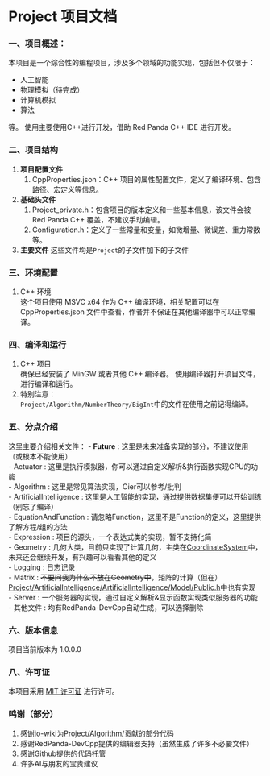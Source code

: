 # Project 项目文档
### 一、项目概述：
本项目是一个综合性的编程项目，涉及多个领域的功能实现，包括但不仅限于：

- 人工智能
- 物理模拟（待完成）
- 计算机模拟
- 算法

等。 使用主要使用C++进行开发，借助 Red Panda C++ IDE 进行开发。
### 二、项目结构
1. **项目配置文件**
   1. CppProperties.json：C++ 项目的属性配置文件，定义了编译环境、包含路径、宏定义等信息。
2. **基础头文件**
   1. Project_private.h：包含项目的版本定义和一些基本信息，该文件会被 Red Panda C++ 覆盖，不建议手动编辑。
   2. Configuration.h：定义了一些常量和变量，如微增量、微误差、重力常数等。
3. **主要文件**
    这些文件均是``Project``的子文件加下的子文件
### 三、环境配置
   1. C++ 环境  
      这个项目使用 MSVC x64 作为 C++ 编译环境，相关配置可以在 CppProperties.json 文件中查看，作者并不保证在其他编译器中可以正常编译。
### 四、编译和运行
   1. C++ 项目  
      确保已经安装了 MinGW 或者其他 C++ 编译器。
      使用编译器打开项目文件，进行编译和运行。
   2. 特别注意：  
      ```Project/Algorithm/NumberTheory/BigInt```中的文件在使用之前记得编译。
### 五、分点介绍
这里主要介绍相关文件：
    - __Future__ : 这里是未来准备实现的部分，不建议使用（或根本不能使用）  
    - Actuator : 这里是执行模拟器，你可以通过自定义解析&执行函数实现CPU的功能  
    - Algorithm : 这里是常见算法实现，Oier可以参考/批判  
    - ArtificialIntelligence : 这里是人工智能的实现，通过提供数据集便可以开始训练（别忘了编译）  
    - EquationAndFunction : 请忽略Function，这里不是Function的定义，这里提供了解方程/组的方法  
    - Expression : 项目的源头，一个表达式类的实现，暂不支持化简  
    - Geometry : 几何大类，目前只实现了计算几何，主类在[CoordinateSystem](Project/Geometry/CoordinateSystem/CoordinateSystem.h)中，未来还会继续开发，有兴趣可以看看其他的定义  
    - Logging : 日志记录  
    - Matrix : ~~不要问我为什么不放在Geometry中~~，矩阵的计算（但在）[Project/ArtificialIntelligence/ArtificialIntelligence/Model/Public.h](Project/ArtificialIntelligence/ArtificialIntelligence/Model/Public.h)中也有实现  
    - Server : 一个服务器的实现，通过自定义解析&显示函数实现类似服务器的功能  
    - 其他文件 : 均有RedPanda-DevCpp自动生成，可以选择删除  

### 六、版本信息
项目当前版本为 1.0.0.0
### 八、许可证
本项目采用 [MIT 许可证](LICENSE) 进行许可。
### 鸣谢（部分）
   1. 感谢[io-wiki](https://oi-wiki.org/)为[Project/Algorithm/](Project/Algorithm)贡献的部分代码
   2. 感谢RedPanda-DevCpp提供的编辑器支持（虽然生成了许多不必要文件）
   3. 感谢Github提供的代码托管
   4. 许多AI与朋友的宝贵建议
